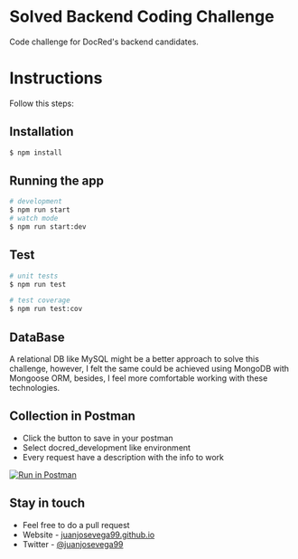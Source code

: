 # Solved Backend Coding Challenge
Code challenge for DocRed's backend candidates.

# Instructions
Follow this steps:

## Installation

```bash
$ npm install
```

## Running the app

```bash
# development
$ npm run start
# watch mode
$ npm run start:dev
```

## Test

```bash
# unit tests
$ npm run test

# test coverage
$ npm run test:cov
```

## DataBase
A relational DB like MySQL might be a better approach to solve this  challenge, however, I felt the same could be  achieved using MongoDB with Mongoose ORM, besides, I feel more comfortable working with these technologies.

## Collection in Postman
- Click the button to save in your postman
- Select docred_development like environment
- Every request have a description with the info to work

[![Run in Postman](https://run.pstmn.io/button.svg)](https://app.getpostman.com/run-collection/d9805eb10e671ef0ea69#?env%5Bdocred_development%5D=W3sia2V5IjoidXJsIiwidmFsdWUiOiJodHRwOi8vbG9jYWxob3N0OjMwMDAiLCJlbmFibGVkIjp0cnVlfV0=)

## Stay in touch

- Feel free to do a pull request
- Website - [juanjosevega99.github.io](https://juanjosevega99.github.io/)
- Twitter - [@juanjosevega99](https://twitter.com/juanjosevega99)